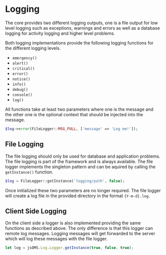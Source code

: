 # Logging

The core provides two different logging outputs, one is a file output for low level logging such as exceptions, warnings and errors as well as a database logging for activity logging and higher level problems.

Both logging implementations provide the following logging functions for the different logging levels.

* `emergency()`
* `alert()`
* `critical()`
* `error()`
* `notice()`
* `info()`
* `debug()`
* `console()`
* `log()`

All functions take at least two parameters where one is the message and the other one is the optional context that should be injected into the message. 

```php
$log->error(FileLogger::MSG_FULL, ['message' => 'Log me!']);
```

## File Logging

The file logging should only be used for database and application problems. The file logging is part of the framework and is always available. The file logger implements the singleton pattern and can be aquired by calling the `getInstance()` function.

```php
$log = FileLogger::getInstance('logging/path', false);
```

Once initialized these two parameters are no longer required. The file logger will create a log file in the provided directory in the format `{Y-m-d}.log`.

## Client Side Logging

On the client side a logger is also implemented providing the same functions as described above. The only difference is that this logger can remote log messages. Logging messages will get forwarded to the server which will log these messages with the file logger.

```js
let log = jsOMS.Log.Logger.getInstance(true, false, true);
```
